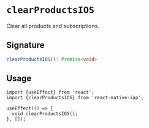 # `clearProductsIOS`

Clear all products and subscriptions.

## Signature

```ts
clearProductsIOS(): Promise<void>
```

## Usage

```tsx
import {useEffect} from 'react';
import {clearProductsIOS} from 'react-native-iap';

useEffect(() => {
  void clearProductsIOS();
}, []);
```
